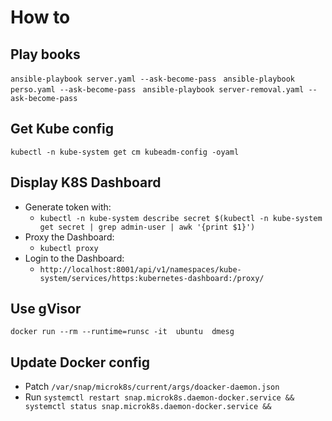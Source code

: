 # How to
## Play books
`ansible-playbook server.yaml --ask-become-pass `
`ansible-playbook perso.yaml --ask-become-pass `
`ansible-playbook server-removal.yaml --ask-become-pass `

## Get Kube config
`kubectl -n kube-system get cm kubeadm-config -oyaml`

## Display K8S Dashboard
* Generate token with:
  * `kubectl -n kube-system describe secret $(kubectl -n kube-system get secret | grep admin-user | awk '{print $1}')`
* Proxy the Dashboard:
  * `kubectl proxy`
* Login to the Dashboard:
  * `http://localhost:8001/api/v1/namespaces/kube-system/services/https:kubernetes-dashboard:/proxy/`

## Use gVisor
`docker run --rm --runtime=runsc -it  ubuntu  dmesg`

## Update Docker config
* Patch `/var/snap/microk8s/current/args/doacker-daemon.json`
* Run `systemctl restart snap.microk8s.daemon-docker.service &&  systemctl status snap.microk8s.daemon-docker.service && `